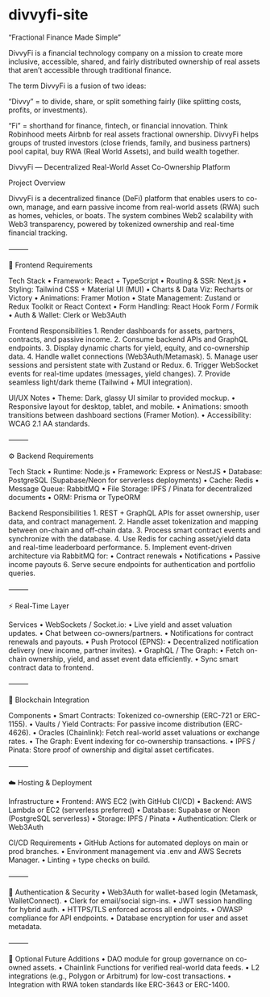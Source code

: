 # divvyfi-site

“Fractional Finance Made Simple”

DivvyFi is a financial technology company on a mission to create more inclusive, accessible, shared, and fairly distributed ownership of real assets that aren’t accessible through traditional finance. 

The term DivvyFi is a fusion of two ideas:

“Divvy” = to divide, share, or split something fairly (like splitting costs, profits, or investments).

“Fi” = shorthand for finance, fintech, or financial innovation.
Think Robinhood meets Airbnb for real assets fractional ownership. DivvyFi helps groups of trusted investors (close friends, family, and business partners)  pool capital, buy RWA (Real World Assets), and build wealth together.


DivvyFi — Decentralized Real-World Asset Co-Ownership Platform

Project Overview

DivvyFi is a decentralized finance (DeFi) platform that enables users to co-own, manage, and earn passive income from real-world assets (RWA) such as homes, vehicles, or boats.
The system combines Web2 scalability with Web3 transparency, powered by tokenized ownership and real-time financial tracking.

⸻

🧱 Frontend Requirements

Tech Stack
	•	Framework: React + TypeScript
	•	Routing & SSR: Next.js
	•	Styling: Tailwind CSS + Material UI (MUI)
	•	Charts & Data Viz: Recharts or Victory
	•	Animations: Framer Motion
	•	State Management: Zustand or Redux Toolkit or React Context
	•	Form Handling: React Hook Form / Formik
	•	Auth & Wallet: Clerk or Web3Auth

Frontend Responsibilities
	1.	Render dashboards for assets, partners, contracts, and passive income.
	2.	Consume backend APIs and GraphQL endpoints.
	3.	Display dynamic charts for yield, equity, and co-ownership data.
	4.	Handle wallet connections (Web3Auth/Metamask).
	5.	Manage user sessions and persistent state with Zustand or Redux.
	6.	Trigger WebSocket events for real-time updates (messages, yield changes).
	7.	Provide seamless light/dark theme (Tailwind + MUI integration).

UI/UX Notes
	•	Theme: Dark, glassy UI similar to provided mockup.
	•	Responsive layout for desktop, tablet, and mobile.
	•	Animations: smooth transitions between dashboard sections (Framer Motion).
	•	Accessibility: WCAG 2.1 AA standards.

⸻

⚙️ Backend Requirements

Tech Stack
	•	Runtime: Node.js
	•	Framework: Express or NestJS
	•	Database: PostgreSQL (Supabase/Neon for serverless deployments)
	•	Cache: Redis
	•	Message Queue: RabbitMQ
	•	File Storage: IPFS / Pinata for decentralized documents
	•	ORM: Prisma or TypeORM

Backend Responsibilities
	1.	REST + GraphQL APIs for asset ownership, user data, and contract management.
	2.	Handle asset tokenization and mapping between on-chain and off-chain data.
	3.	Process smart contract events and synchronize with the database.
	4.	Use Redis for caching asset/yield data and real-time leaderboard performance.
	5.	Implement event-driven architecture via RabbitMQ for:
	•	Contract renewals
	•	Notifications
	•	Passive income payouts
	6.	Serve secure endpoints for authentication and portfolio queries.

⸻

⚡ Real-Time Layer

Services
	•	WebSockets / Socket.io:
	•	Live yield and asset valuation updates.
	•	Chat between co-owners/partners.
	•	Notifications for contract renewals and payouts.
	•	Push Protocol (EPNS):
	•	Decentralized notification delivery (new income, partner invites).
	•	GraphQL / The Graph:
	•	Fetch on-chain ownership, yield, and asset event data efficiently.
	•	Sync smart contract data to frontend.

⸻

🔗 Blockchain Integration

Components
	•	Smart Contracts: Tokenized co-ownership (ERC-721 or ERC-1155).
	•	Vaults / Yield Contracts: For passive income distribution (ERC-4626).
	•	Oracles (Chainlink): Fetch real-world asset valuations or exchange rates.
	•	The Graph: Event indexing for co-ownership transactions.
	•	IPFS / Pinata: Store proof of ownership and digital asset certificates.

⸻

☁️ Hosting & Deployment

Infrastructure
	•	Frontend: AWS EC2 (with GitHub CI/CD)
	•	Backend: AWS Lambda or EC2 (serverless preferred)
	•	Database: Supabase or Neon (PostgreSQL serverless)
	•	Storage: IPFS / Pinata
	•	Authentication: Clerk or Web3Auth

CI/CD Requirements
	•	GitHub Actions for automated deploys on main or prod branches.
	•	Environment management via .env and AWS Secrets Manager.
	•	Linting + type checks on build.

⸻

🔐 Authentication & Security
	•	Web3Auth for wallet-based login (Metamask, WalletConnect).
	•	Clerk for email/social sign-ins.
	•	JWT session handling for hybrid auth.
	•	HTTPS/TLS enforced across all endpoints.
	•	OWASP compliance for API endpoints.
	•	Database encryption for user and asset metadata.

⸻

🧩 Optional Future Additions
	•	DAO module for group governance on co-owned assets.
	•	Chainlink Functions for verified real-world data feeds.
	•	L2 integrations (e.g., Polygon or Arbitrum) for low-cost transactions.
	•	Integration with RWA token standards like ERC-3643 or ERC-1400.


